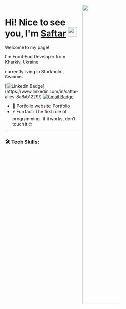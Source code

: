 <img align="right" src="https://cdn.dribbble.com/users/1235346/screenshots/3252385/job.gif" width="50%"/>


<h1 align="left">Hi! Nice to see you, I'm <a href="https://github.com/Saftar94" target="_blank">Saftar</a> 
<img src="https://github.com/blackcater/blackcater/raw/main/images/Hi.gif" width="30" height="30" ></h1>

<p font-size="20">Welcome to my page!</p>
<p>I'm Front-End Developer from  Kharkiv, Ukraine</p> 
<p>currently living in  Stockholm, Sweden.</p>

[![Linkedin Badge](https://img.shields.io/badge/-SaftarAliev-blue?style=flat-square&logo=Linkedin&logoColor=white&link=[https://www.linkedin.com/in/saftar-aliev-8a8ab1229/](https://www.linkedin.com/in/saftar-aliev-8a8ab1229/))](https://www.linkedin.com/in/saftar-aliev-8a8ab1229/)
[![Gmail Badge](https://img.shields.io/badge/-aliev.saftar94@gmail.com-c14438?style=flat-square&logo=Gmail&logoColor=white&link=mailto:aliev.saftar94@gmail.com)](mailto:aliev.saftar94@gmail.com) 

- 🎯 Portfolio website: [Portfolio](https://www.google.com/?client=safari)
- ⚡ Fun fact: The first rule of programming- if it works, don’t touch it.🤓

---

### :hammer_and_wrench: Tech Skills:







